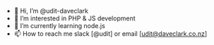 - 👋 Hi, I’m @udit-daveclark
- 👀 I’m interested in PHP & JS development
- 🌱 I’m currently learning node.js
- 📫 How to reach me slack [@udit] or email [udit@daveclark.co.nz]

<!---
udit-daveclark/udit-daveclark is a ✨ special ✨ repository because its `README.md` (this file) appears on your GitHub profile.
You can click the Preview link to take a look at your changes.
--->

